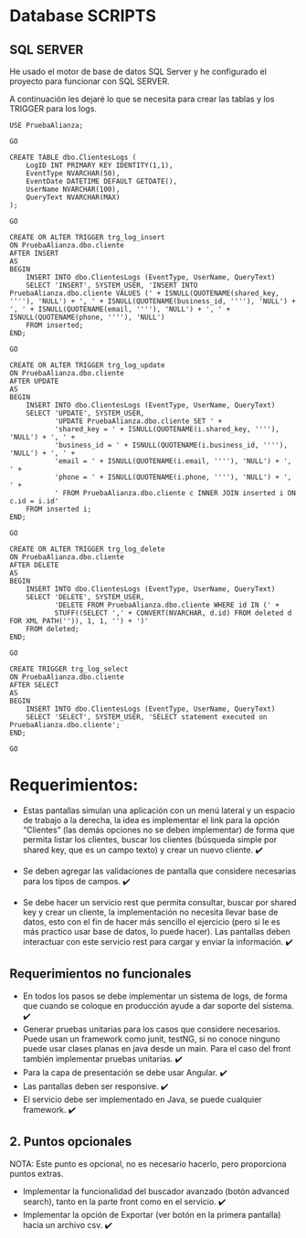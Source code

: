 # Database SCRIPTS

## SQL SERVER

He usado el motor de base de datos SQL Server y he configurado el proyecto para funcionar con SQL SERVER.

A continuación les dejaré lo que se necesita para crear las tablas y los TRIGGER para los logs.

```
USE PruebaAlianza;

GO

CREATE TABLE dbo.ClientesLogs (
    LogID INT PRIMARY KEY IDENTITY(1,1),
    EventType NVARCHAR(50),
    EventDate DATETIME DEFAULT GETDATE(),
    UserName NVARCHAR(100),
    QueryText NVARCHAR(MAX)
);

GO

CREATE OR ALTER TRIGGER trg_log_insert
ON PruebaAlianza.dbo.cliente
AFTER INSERT
AS
BEGIN
    INSERT INTO dbo.ClientesLogs (EventType, UserName, QueryText)
    SELECT 'INSERT', SYSTEM_USER, 'INSERT INTO PruebaAlianza.dbo.cliente VALUES (' + ISNULL(QUOTENAME(shared_key, ''''), 'NULL') + ', ' + ISNULL(QUOTENAME(business_id, ''''), 'NULL') + ', ' + ISNULL(QUOTENAME(email, ''''), 'NULL') + ', ' + ISNULL(QUOTENAME(phone, ''''), 'NULL')
    FROM inserted;
END;

GO

CREATE OR ALTER TRIGGER trg_log_update
ON PruebaAlianza.dbo.cliente
AFTER UPDATE
AS
BEGIN
    INSERT INTO dbo.ClientesLogs (EventType, UserName, QueryText)
    SELECT 'UPDATE', SYSTEM_USER, 
           'UPDATE PruebaAlianza.dbo.cliente SET ' + 
           'shared_key = ' + ISNULL(QUOTENAME(i.shared_key, ''''), 'NULL') + ', ' +
           'business_id = ' + ISNULL(QUOTENAME(i.business_id, ''''), 'NULL') + ', ' +
           'email = ' + ISNULL(QUOTENAME(i.email, ''''), 'NULL') + ', ' +
           'phone = ' + ISNULL(QUOTENAME(i.phone, ''''), 'NULL') + ', ' +
           ' FROM PruebaAlianza.dbo.cliente c INNER JOIN inserted i ON c.id = i.id' 
    FROM inserted i;
END;

GO

CREATE OR ALTER TRIGGER trg_log_delete
ON PruebaAlianza.dbo.cliente
AFTER DELETE
AS
BEGIN
    INSERT INTO dbo.ClientesLogs (EventType, UserName, QueryText)
    SELECT 'DELETE', SYSTEM_USER, 
           'DELETE FROM PruebaAlianza.dbo.cliente WHERE id IN (' + 
           STUFF((SELECT ',' + CONVERT(NVARCHAR, d.id) FROM deleted d FOR XML PATH('')), 1, 1, '') + ')'
    FROM deleted;
END;

GO

CREATE TRIGGER trg_log_select
ON PruebaAlianza.dbo.cliente
AFTER SELECT
AS
BEGIN
    INSERT INTO dbo.ClientesLogs (EventType, UserName, QueryText)
    SELECT 'SELECT', SYSTEM_USER, 'SELECT statement executed on PruebaAlianza.dbo.cliente';
END;

GO

```

# Requerimientos:

- Estas pantallas simulan una aplicación con un menú lateral y un espacio de trabajo a la derecha, la
idea es implementar el link para la opción “Clientes” (las demás opciones no se deben implementar)
de forma que permita listar los clientes, buscar los clientes (búsqueda simple por shared key, que
es un campo texto) y crear un nuevo cliente. ✔️

- Se deben agregar las validaciones de pantalla que considere necesarias para los tipos de campos. ✔️

- Se debe hacer un servicio rest que permita consultar, buscar por shared key y crear un cliente, la
implementación no necesita llevar base de datos, esto con el fin de hacer más sencillo el ejercicio
(pero si le es más practico usar base de datos, lo puede hacer). Las pantallas deben interactuar con
este servicio rest para cargar y enviar la información. ✔️

## Requerimientos no funcionales
- En todos los pasos se debe implementar un sistema de logs, de forma que cuando se
coloque en producción ayude a dar soporte del sistema. ✔️
- Generar pruebas unitarias para los casos que considere necesarios. Puede usan un
framework como junit, testNG, si no conoce ninguno puede usar clases planas en java
desde un main. Para el caso del front también implementar pruebas unitarias. ✔️
- Para la capa de presentación se debe usar Angular. ✔️
- Las pantallas deben ser responsive. ✔️
- El servicio debe ser implementado en Java, se puede cualquier framework. ✔️
## 2. Puntos opcionales
NOTA: Este punto es opcional, no es necesario hacerlo, pero proporciona puntos extras.
- Implementar la funcionalidad del buscador avanzado (botón advanced search), tanto en la
parte front como en el servicio. ✔️
- Implementar la opción de Exportar (ver botón en la primera pantalla) hacia un archivo csv. ✔️